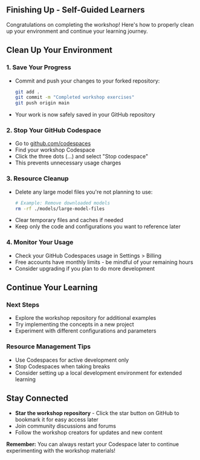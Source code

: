 ## Finishing Up - Self-Guided Learners

Congratulations on completing the workshop! Here's how to properly clean up your environment and continue your learning journey.

## Clean Up Your Environment

### 1. Save Your Progress
- Commit and push your changes to your forked repository:
  ```bash
  git add .
  git commit -m "Completed workshop exercises"
  git push origin main
  ```
- Your work is now safely saved in your GitHub repository

### 2. Stop Your GitHub Codespace
- Go to [github.com/codespaces](https://github.com/codespaces)
- Find your workshop Codespace
- Click the three dots (...) and select "Stop codespace"
- This prevents unnecessary usage charges

### 3. Resource Cleanup
- Delete any large model files you're not planning to use:
  ```bash
  # Example: Remove downloaded models
  rm -rf ./models/large-model-files
  ```
- Clear temporary files and caches if needed
- Keep only the code and configurations you want to reference later

### 4. Monitor Your Usage
- Check your GitHub Codespaces usage in Settings > Billing
- Free accounts have monthly limits - be mindful of your remaining hours
- Consider upgrading if you plan to do more development

## Continue Your Learning

### Next Steps
- Explore the workshop repository for additional examples
- Try implementing the concepts in a new project
- Experiment with different configurations and parameters

### Resource Management Tips
- Use Codespaces for active development only
- Stop Codespaces when taking breaks
- Consider setting up a local development environment for extended learning

## Stay Connected

- **Star the workshop repository** - Click the star button on GitHub to bookmark it for easy access later
- Join community discussions and forums
- Follow the workshop creators for updates and new content

**Remember:** You can always restart your Codespace later to continue experimenting with the workshop materials!